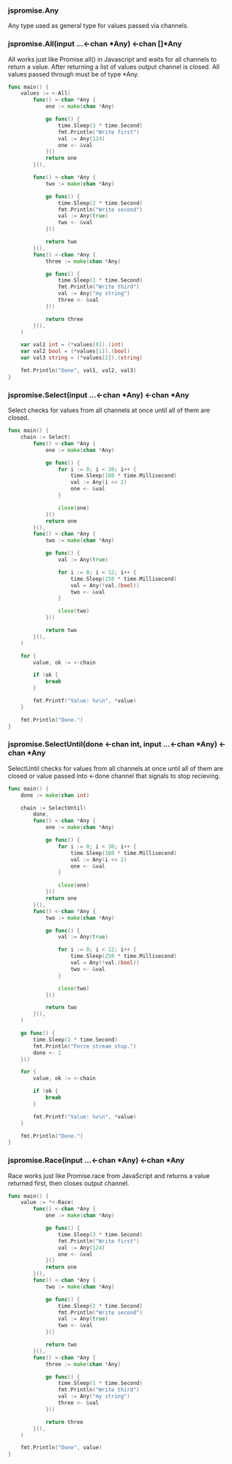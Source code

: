 ### jspromise.Any
Any type used as general type for values passed via channels.

### jspromise.All(input ...<-chan *Any) <-chan []*Any
All works just like Promise.all() in Javascript and waits for all channels to return a value.
After returning a list of values output channel is closed. All values passed through must be of type *Any.
```go
func main() {
	values := <-All(
		func() <-chan *Any {
			one := make(chan *Any)

			go func() {
				time.Sleep(3 * time.Second)
				fmt.Println("Write first")
				val := Any(124)
				one <- &val
			}()
			return one
		}(),

		func() <-chan *Any {
			two := make(chan *Any)

			go func() {
				time.Sleep(2 * time.Second)
				fmt.Println("Write second")
				val := Any(true)
				two <- &val
			}()

			return two
		}(),
		func() <-chan *Any {
			three := make(chan *Any)

			go func() {
				time.Sleep(1 * time.Second)
				fmt.Println("Write third")
				val := Any("my string")
				three <- &val
			}()

			return three
		}(),
	)

	var val1 int = (*values[0]).(int)
	var val2 bool = (*values[1]).(bool)
	var val3 string = (*values[2]).(string)

	fmt.Println("Done", val1, val2, val3)
}
```

### jspromise.Select(input ...<-chan *Any) <-chan *Any
Select checks for values from all channels at once until all of them are closed.
```go
func main() {
	chain := Select(
		func() <-chan *Any {
			one := make(chan *Any)

			go func() {
				for i := 0; i < 30; i++ {
					time.Sleep(100 * time.Millisecond)
					val := Any(i << 2)
					one <- &val
				}

				close(one)
			}()
			return one
		}(),
		func() <-chan *Any {
			two := make(chan *Any)

			go func() {
				val := Any(true)

				for i := 0; i < 12; i++ {
					time.Sleep(250 * time.Millisecond)
					val = Any(!val.(bool))
					two <- &val
				}

				close(two)
			}()

			return two
		}(),
	)

	for {
		value, ok := <-chain

		if !ok {
			break
		}

		fmt.Printf("Value: %v\n", *value)
	}

	fmt.Println("Done.")
}
```

### jspromise.SelectUntil(done <-chan int, input ...<-chan *Any) <-chan *Any
SelectUntil checks for values from all channels at once until all of them are closed or value passed into <-done channel that signals to stop recieving.
```go
func main() {
	done := make(chan int)

	chain := SelectUntil(
		done,
		func() <-chan *Any {
			one := make(chan *Any)

			go func() {
				for i := 0; i < 30; i++ {
					time.Sleep(100 * time.Millisecond)
					val := Any(i << 2)
					one <- &val
				}

				close(one)
			}()
			return one
		}(),
		func() <-chan *Any {
			two := make(chan *Any)

			go func() {
				val := Any(true)

				for i := 0; i < 12; i++ {
					time.Sleep(250 * time.Millisecond)
					val = Any(!val.(bool))
					two <- &val
				}

				close(two)
			}()

			return two
		}(),
	)

	go func() {
		time.Sleep(2 * time.Second)
		fmt.Println("Force stream stop.")
		done <- 1
	}()

	for {
		value, ok := <-chain

		if !ok {
			break
		}

		fmt.Printf("Value: %v\n", *value)
	}

	fmt.Println("Done.")
}
```

### jspromise.Race(input ...<-chan *Any) <-chan *Any
Race works just like Promise.race from JavaScript and returns a value returned first, then closes output channel.
```go
func main() {
	value := *<-Race(
		func() <-chan *Any {
			one := make(chan *Any)

			go func() {
				time.Sleep(3 * time.Second)
				fmt.Println("Write first")
				val := Any(124)
				one <- &val
			}()
			return one
		}(),
		func() <-chan *Any {
			two := make(chan *Any)

			go func() {
				time.Sleep(2 * time.Second)
				fmt.Println("Write second")
				val := Any(true)
				two <- &val
			}()

			return two
		}(),
		func() <-chan *Any {
			three := make(chan *Any)

			go func() {
				time.Sleep(1 * time.Second)
				fmt.Println("Write third")
				val := Any("my string")
				three <- &val
			}()

			return three
		}(),
	)

	fmt.Println("Done", value)
}
```
